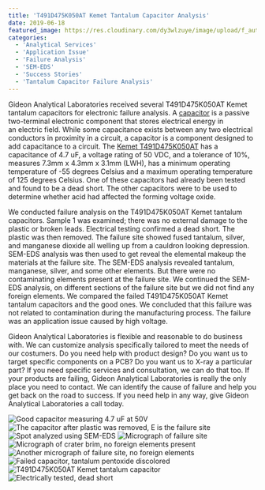 ```yaml
---
title: 'T491D475K050AT Kemet Tantalum Capacitor Analysis'
date: 2019-06-18
featured_image: https://res.cloudinary.com/dy3wlzuye/image/upload/f_auto,c_scale,w_250/v1/GideonLabs/Micrograph-of-crater-brim-no-foreign-elements-present.jpg
categories:
  - 'Analytical Services'
  - 'Application Issue'
  - 'Failure Analysis'
  - 'SEM-EDS'
  - 'Success Stories'
  - 'Tantalum Capacitor Failure Analysis'
---
```


Gideon Analytical Laboratories received several T491D475K050AT Kemet tantalum capacitors for electronic failure analysis. A [capacitor](https://en.wikipedia.org/wiki/Capacitor) is a passive two-terminal electronic component that stores electrical energy in an electric field. While some capacitance exists between any two electrical conductors in proximity in a circuit, a capacitor is a component designed to add capacitance to a circuit. The [Kemet T491D475K050AT](https://www.mouser.com/ProductDetail/KEMET/T491D475K050AT?qs=2Dzs5xnho3am8hZ6D%2FnS6w%3D%3D) has a capacitance of 4.7 uF, a voltage rating of 50 VDC, and a tolerance of 10%, measures 7.3mm x 4.3mm x 3.1mm (LWH), has a minimum operating temperature of -55 degrees Celsius and a maximum operating temperature of 125 degrees Celsius. One of these capacitors had already been tested and found to be a dead short. The other capacitors were to be used to determine whether acid had affected the forming voltage oxide.

We conducted failure analysis on the T491D475K050AT Kemet tantalum capacitors. Sample 1 was examined; there was no external damage to the plastic or broken leads. Electrical testing confirmed a dead short. The plastic was then removed. The failure site showed fused tantalum, silver, and manganese dioxide all welling up from a cauldron looking depression. SEM-EDS analysis was then used to get reveal the elemental makeup the materials at the failure site. The SEM-EDS analysis revealed tantalum, manganese, silver, and some other elements. But there were no contaminating elements present at the failure site. We continued the SEM-EDS analysis, on different sections of the failure site but we did not find any foreign elements. We compared the failed T491D475K050AT Kemet tantalum capacitors and the good ones. We concluded that this failure was not related to contamination during the manufacturing process. The failure was an application issue caused by high voltage.

Gideon Analytical Laboratories is flexible and reasonable to do business with. We can customize analysis specifically tailored to meet the needs of our costumers. Do you need help with product design? Do you want us to target specific components on a PCB? Do you want us to X-ray a particular part? If you need specific services and consultation, we can do that too. If your products are failing, Gideon Analytical Laboratories is really the only place you need to contact. We can identify the cause of failure and help you get back on the road to success. If you need help in any way, give Gideon Analytical Laboratories a call today.

![Good capacitor measuring 4.7 uF at 50V](https://res.cloudinary.com/dy3wlzuye/image/upload/f_auto,c_scale,w_300/GideonLabs/Good-capacitor-measuring-4.7-uF-at-50V.jpg 'Good capacitor measuring 4.7 uF at 50V')
![The capacitor after plastic was removed, E is the failure site](https://res.cloudinary.com/dy3wlzuye/image/upload/f_auto,c_scale,w_300/GideonLabs/The-capacitor-after-plastic-was-removed-E-is-the-failure-site.jpg 'The capacitor after plastic was removed, E is the failure site')
![Spot analyzed using SEM-EDS](https://res.cloudinary.com/dy3wlzuye/image/upload/f_auto,c_scale,w_300/GideonLabs/Spot-analyzed-using-SEM-EDS.jpg 'Spot analyzed using SEM-EDS')
![Micrograph of failure site](https://res.cloudinary.com/dy3wlzuye/image/upload/f_auto,c_scale,w_300/GideonLabs/Micrograph-of-failure-site.jpg 'Micrograph of failure site')
![Micrograph of crater brim, no foreign elements present](https://res.cloudinary.com/dy3wlzuye/image/upload/f_auto,c_scale,w_300/GideonLabs/Micrograph-of-crater-brim-no-foreign-elements-present.jpg 'Micrograph of crater brim, no foreign elements present')
![Another micrograph of failure site, no foreign elements](https://res.cloudinary.com/dy3wlzuye/image/upload/f_auto,c_scale,w_300/GideonLabs/Another-micrograph-of-failure-site-no-foreign-elements.jpg 'Another micrograph of failure site, no foreign elements')
![Failed capacitor, tantalum pentoxide discolored](https://res.cloudinary.com/dy3wlzuye/image/upload/f_auto,c_scale,w_300/GideonLabs/Failed-capacitor-tantalum-pentoxide-discolored.jpg 'Failed capacitor, tantalum pentoxide discolored')
![T491D475K050AT Kemet tantalum capacitor](https://res.cloudinary.com/dy3wlzuye/image/upload/f_auto,c_scale,w_300/GideonLabs/T491D475K050AT-Kemet-tantalum-capacitor.jpg 'T491D475K050AT Kemet tantalum capacitor')
![Electrically tested, dead short](https://res.cloudinary.com/dy3wlzuye/image/upload/f_auto,c_scale,w_300/GideonLabs/Electrically-tested-dead-short.jpg 'Electrically tested, dead short')
